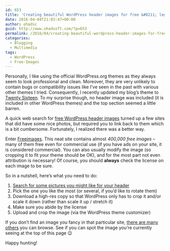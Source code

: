 ```yaml
---
id: 653
title: 'Creating beautiful WordPress header images for free &#8211; legally'
date: 2016-04-04T21:03:47+00:00
author: ohadsc
guid: http://www.ohadsoft.com/?p=653
permalink: /2016/04/creating-beautiful-wordpress-header-images-for-free-legally/
categories:
  - Blogging
  - Multimedia
tags:
  - WordPress
  - Free-Images
---
```

Personally, I like using the official WordPress.org themes as they always seem to look professional and clean. Moreover, they are very unlikely to contain bugs or compatibility issues like I&#8217;ve seen in the past with various other themes I tried. Consequently, I recently updated my blog&#8217;s theme to <a href="https://wordpress.org/themes/twentysixteen/" target="_blank">Twenty Sixteen</a>. To my surprise though, no header image was included (it is included in other WordPress themes) and the top section seemed a little barren.

A quick web search for <a href="https://www.google.co.il/search?q=free+wordpress+header+images" target="_blank">free WordPress header images</a> turned up a few sites that did have some nice photos, but required you to link back to them which is a bit cumbersome. Fortunately, I realized there was a better way.

Enter <a href="http://www.freeimages.com" target="_blank">Freeimages</a>. This neat site contains almost _400,000 free images_ &#8211; many of them free even for commercial use (if you have ads on your site, it is considered commercial). You can also usually modify the image (so cropping it to fit your theme should be OK), and for the most part not even attribution is necessary! Of course, you should **always** check the license on each image to be sure. 

So in a nutshell, here&#8217;s what you need to do:

  1. <a href="http://www.freeimages.com/search/landscape" target="_blank">Search for some pictures you might like for your header</a>
  2. Pick the one you like the most (or several, if you&#8217;d like to rotate them)
  3. Download a high-res copy so that WordPress only has to crop it and/or scale it down (rather than scale it up / stretch it)
  4. Make sure you abide by the license
  5. Upload and crop the image (via the WordPress theme customizer)

If you don&#8217;t find an image you fancy in that particular site, <a href="https://www.google.co.il/search?q=free+stock+photos" target="_blank">there are many others</a> you can browse. See if you can spot the image you&#8217;re currently seeing at the top of this page 😉

Happy hunting!